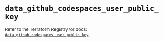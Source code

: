 # `data_github_codespaces_user_public_key`

Refer to the Terraform Registry for docs: [`data_github_codespaces_user_public_key`](https://registry.terraform.io/providers/integrations/github/6.2.0/docs/data-sources/codespaces_user_public_key).
